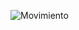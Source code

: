 ![Movimiento](https://github.com/Brandon-SR/Sensores_R2/assets/132231023/9dd2c51f-cda5-4060-b98e-56a60211dd47)
